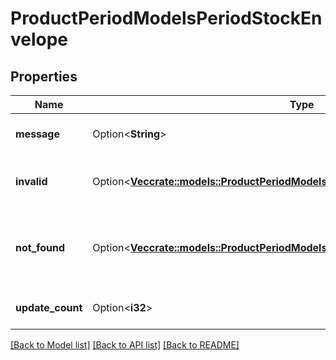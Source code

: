 # ProductPeriodModelsPeriodStockEnvelope

## Properties

Name | Type | Description | Notes
------------ | ------------- | ------------- | -------------
**message** | Option<**String**> | Information about the outcome of the request. | [optional]
**invalid** | Option<[**Vec<crate::models::ProductPeriodModelsPeriodWritePeriodProductItemStock>**](Product.Models.Write.ProductItemStock.md)> | Supplied productItemStocks that failed validation. | [optional]
**not_found** | Option<[**Vec<crate::models::ProductPeriodModelsPeriodWritePeriodProductItemStock>**](Product.Models.Write.ProductItemStock.md)> | Supplied productItemStocks that were technically valid, but couldn't be found. | [optional]
**update_count** | Option<**i32**> | Number of stock updates resulting from the request. | [optional]

[[Back to Model list]](../README.md#documentation-for-models) [[Back to API list]](../README.md#documentation-for-api-endpoints) [[Back to README]](../README.md)


